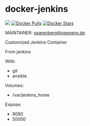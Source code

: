 # docker-jenkins

[![](https://images.microbadger.com/badges/version/mspbgx/jenkins.svg)](https://microbadger.com/images/mspbgx/jenkins "Get your own version badge on microbadger.com")
[![Docker Pulls](https://img.shields.io/docker/pulls/mspbgx/jenkins.svg)](hub)
[![Docker Stars](https://img.shields.io/docker/stars/mspbgx/jenkins.svg)](hub)

MAINTAINER: sparenberg@openenv.de


Customized Jenkins Container

From jenkins

With:
- git
- ansible

Volumes:
- /var/jenkins_home

Expose:
- 8080
- 50000

